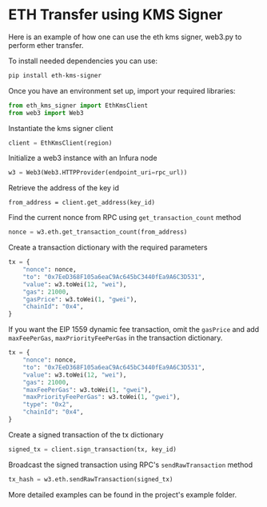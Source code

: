 # ETH Transfer using KMS Signer

Here is an example of how one can use the eth kms signer, web3.py to perform ether transfer.

To install needed dependencies you can use:

```sh
pip install eth-kms-signer
```

Once you have an environment set up, import your required libraries:

```python
from eth_kms_signer import EthKmsClient
from web3 import Web3
```

Instantiate the kms signer client

```python
client = EthKmsClient(region)
```

Initialize a web3 instance with an Infura node

```python
w3 = Web3(Web3.HTTPProvider(endpoint_uri=rpc_url))
```

Retrieve the address of the key id

```
from_address = client.get_address(key_id)
```

Find the current nonce from RPC using `get_transaction_count` method

```python
nonce = w3.eth.get_transaction_count(from_address)
```

Create a transaction dictionary with the required parameters

```python
tx = {
    "nonce": nonce,
    "to": "0x7EeD368F105a6eaC9Ac645bC3440fEa9A6C3D531",
    "value": w3.toWei(12, "wei"),
    "gas": 21000,
    "gasPrice": w3.toWei(1, "gwei"),
    "chainId": "0x4",
}
```

If you want the EIP 1559 dynamic fee transaction, omit the `gasPrice` and add `maxFeePerGas`, `maxPriorityFeePerGas` in the transaction dictionary.

```python
tx = {
    "nonce": nonce,
    "to": "0x7EeD368F105a6eaC9Ac645bC3440fEa9A6C3D531",
    "value": w3.toWei(12, "wei"),
    "gas": 21000,
    "maxFeePerGas": w3.toWei(1, "gwei"),
    "maxPriorityFeePerGas": w3.toWei(1, "gwei"),
    "type": "0x2",
    "chainId": "0x4",
}
```

Create a signed transaction of the tx dictionary

```python
signed_tx = client.sign_transaction(tx, key_id)
```

Broadcast the signed transaction using RPC's `sendRawTransaction` method

```python
tx_hash = w3.eth.sendRawTransaction(signed_tx)
```

More detailed examples can be found in the project's example folder.
